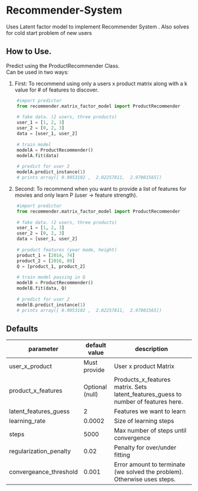 # Recommender-System

Uses Latent factor model to implement Recommender System . Also solves for cold start problem of new users

## How to Use.

Predict using the ProductRecommender Class.   
Can be used in two ways:   
   
1. First: To recommend using only a users x product matrix along with a k value for # of features to discover.   
```python
    #import predictor
    from recommender.matrix_factor_model import ProductRecommender
    
    # fake data. (2 users, three products)
    user_1 = [1, 2, 3]
    user_2 = [0, 2, 3]
    data = [user_1, user_2]
    
    # train model
    modelA = ProductRecommender()
    modelA.fit(data)
    
    # predict for user 2 
    modelA.predict_instance(1)
    # prints array([ 0.9053102 ,  2.02257811,  2.97001565])
```   
   
2. Second: To recommend when you want to provide a list of features for movies and only learn P (user -> feature strength).
```python
    #import predictor
    from recommender.matrix_factor_model import ProductRecommender
    
    # fake data. (2 users, three products)
    user_1 = [1, 2, 3]
    user_2 = [0, 2, 3]
    data = [user_1, user_2]
    
    # product features (year made, height)
    product_1 = [2014, 74]
    product_2 = [2016, 89]
    Q = [product_1, product_2]
    
    # train model passing in Q
    modelB = ProductRecommender()
    modelB.fit(data, Q)
    
    # predict for user 2 
    modelB.predict_instance(1)
    # prints array([ 0.9053102 ,  2.02257811,  2.97001565])
```   
   
## Defaults   
|parameter   |default value   |description   |
|---|---|---|
|user_x_product   |Must provide   |User x product Matrix   |
|product_x_features   |Optional (null)   |Products_x_features matrix. Sets latent_features_guess to number of features here. |
|latent_features_guess   |2   |Features we want to learn   |
|learning_rate   |0.0002   |Size of learning steps   |
|steps   |5000   |Max number of steps until convergence   |
|regularization_penalty   |0.02   |Penalty for over/under fitting   |
|convergeance_threshold   |0.001   |Error amount to terminate (we solved the problem). Otherwise uses steps.   |  
